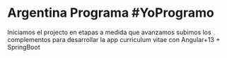 # Argentina Programa #YoProgramo
Iniciamos el projecto en etapas
a medida que avanzamos subimos los complementos para desarrollar la app curriculum vitae con Angular+13 + SpringBoot 
